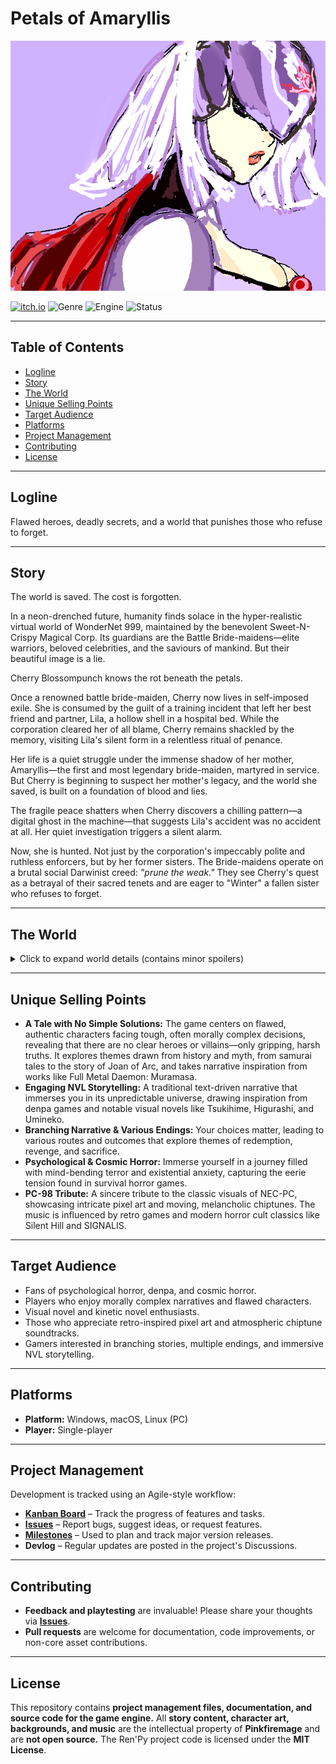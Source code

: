 
# Petals of Amaryllis

![Cover Image](https://github.com/gladysfrank/Petals-of-Amaryllis/blob/main/poa_cover.png)

[![itch.io](https://img.shields.io/badge/itch.io-Coming%20Soon-ff69b4?logo=itch.io)](https://pinkfiremage.itch.io/petals-of-amaryllis)
![Genre](https://img.shields.io/badge/Genre-Psychological%20Horror%20|%20Denpa%20|%20Cosmic%20Horror-blueviolet)
![Engine](https://img.shields.io/badge/Engine-Ren'Py-orange)
![Status](https://img.shields.io/badge/Status-In%20Development-yellow)

---

## Table of Contents
- [Logline](#logline)
- [Story](#story)
- [The World](#the-world)
- [Unique Selling Points](#unique-selling-points)
- [Target Audience](#target-audience)
- [Platforms](#platforms)
- [Project Management](#project-management)
- [Contributing](#contributing)
- [License](#license)

---

## Logline
Flawed heroes, deadly secrets, and a world that punishes those who refuse to forget.

---

## Story
The world is saved. The cost is forgotten.

In a neon-drenched future, humanity finds solace in the hyper-realistic virtual world of WonderNet 999, maintained by the benevolent Sweet-N-Crispy Magical Corp. Its guardians are the Battle Bride-maidens—elite warriors, beloved celebrities, and the saviours of mankind. But their beautiful image is a lie.

Cherry Blossompunch knows the rot beneath the petals.

Once a renowned battle bride-maiden, Cherry now lives in self-imposed exile. She is consumed by the guilt of a training incident that left her best friend and partner, Lila, a hollow shell in a hospital bed. While the corporation cleared her of all blame, Cherry remains shackled by the memory, visiting Lila's silent form in a relentless ritual of penance.

Her life is a quiet struggle under the immense shadow of her mother, Amaryllis—the first and most legendary bride-maiden, martyred in service. But Cherry is beginning to suspect her mother's legacy, and the world she saved, is built on a foundation of blood and lies.

The fragile peace shatters when Cherry discovers a chilling pattern—a digital ghost in the machine—that suggests Lila's accident was no accident at all. Her quiet investigation triggers a silent alarm.

Now, she is hunted. Not just by the corporation's impeccably polite and ruthless enforcers, but by her former sisters. The Bride-maidens operate on a brutal social Darwinist creed: *"prune the weak."* They see Cherry's quest as a betrayal of their sacred tenets and are eager to "Winter" a fallen sister who refuses to forget.

---

## The World
<details> <summary>Click to expand world details (contains minor spoilers)</summary> <br>
Sweet-N-Crispy Magical Corp: A faceless, utilitarian corporation that commodifies hope and sells salvation, hiding horrific experiments behind a facade of benevolence.

Battle Bride-Maidens: A toxic, elite warrior culture that masks its brutal social Darwinism under public celebrity. A mix of human initiates and unstable artificial clones.

The Unreturned: Victims of the system, left in a vegetative state, their neural energy harvested to power the corporate utopia.

The WonderNet 999: A hyper-realistic virtual world that serves as both humanity's refuge and its cage.

</details>

---

## Unique Selling Points

 - **A Tale with No Simple Solutions:** The game centers on flawed, authentic characters facing tough, often morally complex decisions, revealing that there are no clear heroes or villains—only gripping, harsh truths. It explores themes drawn from history and myth, from samurai tales to the story of Joan of Arc, and takes narrative inspiration from works like Full Metal Daemon: Muramasa.
 - **Engaging NVL Storytelling:** A traditional text-driven narrative that immerses you in its unpredictable universe, drawing inspiration from denpa games and notable visual novels like Tsukihime, Higurashi, and Umineko.
 - **Branching Narrative & Various Endings:** Your choices matter, leading to various routes and outcomes that explore themes of redemption, revenge, and sacrifice.
 - **Psychological & Cosmic Horror:** Immerse yourself in a journey filled with mind-bending terror and existential anxiety, capturing the eerie tension found in survival horror games.
 - **PC-98 Tribute:** A sincere tribute to the classic visuals of NEC-PC, showcasing intricate pixel art and moving, melancholic chiptunes. The music is influenced by retro games and modern horror cult classics like Silent Hill and SIGNALIS.

---

## Target Audience
- Fans of psychological horror, denpa, and cosmic horror.
- Players who enjoy morally complex narratives and flawed characters.
- Visual novel and kinetic novel enthusiasts.
- Those who appreciate retro-inspired pixel art and atmospheric chiptune soundtracks.
- Gamers interested in branching stories, multiple endings, and immersive NVL storytelling.

---

## Platforms
- **Platform:** Windows, macOS, Linux (PC)
- **Player:** Single-player

---

## Project Management
Development is tracked using an Agile-style workflow:

- **[Kanban Board](https://github.com/users/gladysfrank/projects/2)** – Track the progress of features and tasks.
- **[Issues](../../issues)** – Report bugs, suggest ideas, or request features.
- **[Milestones](../../milestones)** – Used to plan and track major version releases.
- **Devlog** – Regular updates are posted in the project's Discussions.

---

## Contributing
- **Feedback and playtesting** are invaluable! Please share your thoughts via **[Issues](../../issues)**.
- **Pull requests** are welcome for documentation, code improvements, or non-core asset contributions.

---

## License
This repository contains **project management files, documentation, and source code for the game engine.**
All **story content, character art, backgrounds, and music** are the intellectual property of **Pinkfiremage** and are **not open source.**
The Ren'Py project code is licensed under the **MIT License**.
